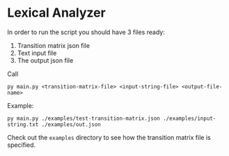 # Lexical Analyzer

In order to run the script you should have 3 files ready:
1.  Transition matrix json file
2.  Text input file
3.  The output json file

Call

    py main.py <transition-matrix-file> <input-string-file> <output-file-name>

Example:
    
    py main.py ./examples/test-transition-matrix.json ./examples/input-string.txt ./examples/out.json

Check out the `examples` directory to see how the transition matrix file is specified.
